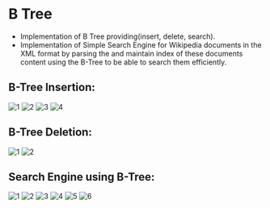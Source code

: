 # B Tree
- Implementation of B Tree providing(insert, delete, search).
- Implementation of Simple Search Engine for Wikipedia documents in the XML format by parsing the and maintain index of these documents content using the B-Tree to be     able to search them efficiently.
## B-Tree Insertion:
![1](https://user-images.githubusercontent.com/95590176/215356682-a751582a-9de7-4059-8ff0-0dcf91926c77.jpg)
![2](https://user-images.githubusercontent.com/95590176/215356684-545f85da-4734-4626-a0b2-460d47632cc6.jpg)
![3](https://user-images.githubusercontent.com/95590176/215356685-46577af3-04f6-4970-9d49-f83888eb9cd8.jpg)
![4](https://user-images.githubusercontent.com/95590176/215356686-87ee6294-f20d-4df1-b079-aa0f09c82adb.jpg)

## B-Tree Deletion:
![1](https://user-images.githubusercontent.com/95590176/215356746-c3647333-ad6a-4f2d-934a-8f86b8fa2577.jpg)
![2](https://user-images.githubusercontent.com/95590176/215356748-f95f6a2d-a6c2-49b0-a605-418b9918857f.jpg)

## Search Engine using B-Tree:
![1](https://user-images.githubusercontent.com/95590176/215356948-8891bf7a-8051-4d94-be25-3e79b63ff2d6.jpg)
![2](https://user-images.githubusercontent.com/95590176/215356949-83bd0847-9ea6-4c43-b927-b78bb5528cc1.jpg)
![3](https://user-images.githubusercontent.com/95590176/215356950-e62438f0-a177-4fa3-98f2-f851862b4dfa.jpg)
![4](https://user-images.githubusercontent.com/95590176/215356951-5510ea67-d83d-41a7-9538-2d992b9cd8c6.jpg)
![5](https://user-images.githubusercontent.com/95590176/215356952-cd619ba4-48d6-4f79-a130-52483b41a950.jpg)
![6](https://user-images.githubusercontent.com/95590176/215356953-05e3308b-05ea-4069-a494-f9bc8107e140.jpg)

